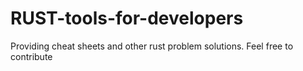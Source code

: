 # RUST-tools-for-developers
Providing cheat sheets and other rust problem solutions.  Feel free to contribute
